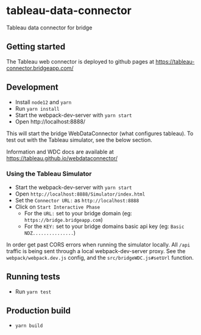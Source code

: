 # tableau-data-connector
Tableau data connector for bridge

## Getting started
The Tableau web connector is deployed to github pages at https://tableau-connector.bridgeapp.com/


## Development
* Install `node12` and `yarn`
* Run `yarn install`
* Start the webpack-dev-server with `yarn start`
* Open http://localhost:8888/

This will start the bridge WebDataConnector (what configures tableau). To test out with the
Tableau simulator, see the below section.

Information and WDC docs are available at https://tableau.github.io/webdataconnector/

### Using the Tableau Simulator
* Start the webpack-dev-server with `yarn start`
* Open `http://localhost:8888/Simulator/index.html`
* Set the `Connector URL:` as  `http://localhost:8888`
* Click on `Start Interactive Phase`
  * For the `URL:` set to your bridge domain (eg: `https://bridge.bridgeapp.com`)
  * For the `KEY:` set to your bridge domains basic api key (eg: `Basic NDZ...............`)

In order get past CORS errors when running the simulator locally. All `/api` traffic is being sent through a local webpack-dev-server proxy.
See the `webpack/webpack.dev.js` config, and the `src/bridgeWDC.js#setUrl` function.

## Running tests 
* Run `yarn test`

## Production build
* `yarn build`
